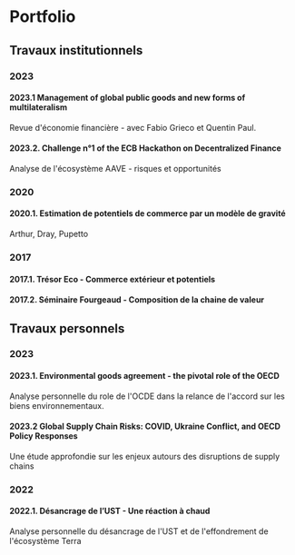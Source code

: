 # Portfolio
## Travaux institutionnels 
### 2023
#### 2023.1 Management of global public goods and new forms of multilateralism
Revue d'économie financière - avec Fabio Grieco et Quentin Paul.
#### 2023.2. Challenge n°1 of the ECB Hackathon on Decentralized Finance
Analyse de l'écosystème AAVE - risques et opportunités

### 2020
#### 2020.1. Estimation de potentiels de commerce par un modèle  de gravité
Arthur, Dray, Pupetto

### 2017
#### 2017.1. Trésor Eco - Commerce extérieur et potentiels
#### 2017.2. Séminaire Fourgeaud - Composition de la chaine de valeur


## Travaux personnels
### 2023 
#### 2023.1. Environmental goods agreement - the pivotal role of the OECD
Analyse personnelle du role de l'OCDE dans la relance de l'accord sur les biens environnementaux. 
#### 2023.2 Global Supply Chain Risks: COVID, Ukraine Conflict, and OECD Policy Responses
Une étude approfondie sur les enjeux autours des disruptions de supply chains

### 2022
#### 2022.1. Désancrage de l’UST - Une réaction à chaud 
Analyse personnelle du désancrage de l'UST et de l'effondrement de l'écosystème Terra
